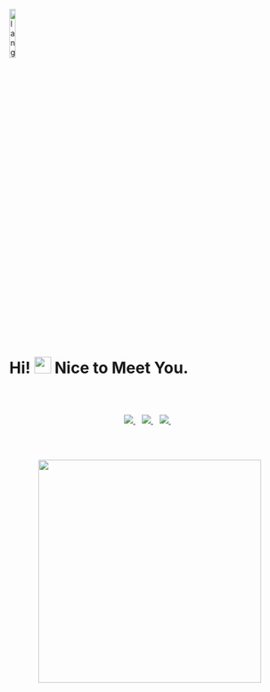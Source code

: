 <p align="left"><img width=15%" src="https://github.com/alansmathew/alansmathew/raw/master/lang.gif" alt="lang image here" /></p>

# Hi! <img src="https://media.giphy.com/media/hvRJCLFzcasrR4ia7z/giphy.gif" width="30px"> Nice to Meet You.

  </br>
  </br>
<p align='center'>
<a href="https://twitter.com/__garg__">
  <img src="https://img.shields.io/badge/twitter-%231DA1F2.svg?&style=for-the-badge&logo=twitter&logoColor=white" />
</a>&nbsp;&nbsp;
<a href="https://www.linkedin.com/in/harshgarg15">
  <img src="https://img.shields.io/badge/linkedin-%230077B5.svg?&style=for-the-badge&logo=linkedin&logoColor=white" />
</a>&nbsp;&nbsp;
<a href="mailto:gargharsh724@gmail.com">
  <img src="https://img.shields.io/badge/email me-%23D14836.svg?&style=for-the-badge&logo=gmail&logoColor=white" />
</a>&nbsp;&nbsp;
</p>
  </br>
  </br>
<p align = "center">
  <img src = "https://github-readme-stats.vercel.app/api?username=invictus-15&show_icons=true&theme=bear" width = 400>
 <!-- <img src = "https://github-readme-streak-stats.herokuapp.com?user=invictus-15&theme=dark&hide_border=true" width = 400> -->
</p>
